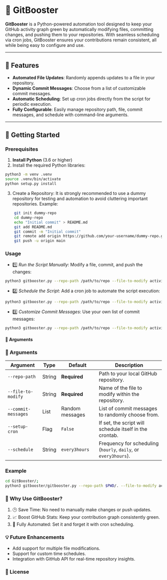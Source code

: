 # 🚀 GitBooster

**GitBooster** is a Python-powered automation tool designed to keep your GitHub activity graph green by automatically modifying files, committing changes, and pushing them to your repositories. With seamless scheduling via cron jobs, GitBooster ensures your contributions remain consistent, all while being easy to configure and use.

---

## 🌟 Features

- **Automated File Updates**: Randomly appends updates to a file in your repository.
- **Dynamic Commit Messages**: Choose from a list of customizable commit messages.
- **Automatic Scheduling**: Set up cron jobs directly from the script for periodic execution.
- **Fully Configurable**: Easily manage repository path, file, commit messages, and schedule with command-line arguments.

---

## 🚀 Getting Started

### Prerequisites

1. **Install Python** (3.6 or higher)
2. Install the required Python libraries:

```bash
python3 -m venv .venv
source .venv/bin/activate
python setup.py install
```

3. Create a Repository:
    It is strongly recommended to use a dummy repository for testing and automation to avoid cluttering important repositories.
    Example:

```bash
    git init dummy-repo
    cd dummy-repo
    echo "Initial commit" > README.md
    git add README.md
    git commit -m "Initial commit"
    git remote add origin https://github.com/your-username/dummy-repo.git
    git push -u origin main
```

### Usage

- 1️⃣ *Run the Script Manually*: Modify a file, commit, and push the changes:

```bash
python3 gitbooster.py --repo-path /path/to/repo --file-to-modify activity_file.txt
```

- 2️⃣ *Schedule the Script*: Add a cron job to automate the script execution:

```bash
python3 gitbooster.py --repo-path /path/to/repo --file-to-modify activity_file.txt --setup-cron --schedule daily
```

- 3️⃣ *Customize Commit Messages*: Use your own list of commit messages:

```bash
python3 gitbooster.py --repo-path /path/to/repo --file-to-modify activity_file.txt --commit-messages "Boosted activity" "Automation is awesome" "Another automated commit"
```

#### 🔧 Arguments

### 🔧 Arguments

| Argument            | Type      | Default            | Description                                                                                     |
|---------------------|-----------|--------------------|-------------------------------------------------------------------------------------------------|
| `--repo-path`       | String    | **Required**       | Path to your local GitHub repository.                                                          |
| `--file-to-modify`  | String    | **Required**       | Name of the file to modify within the repository.                                              |
| `--commit-messages` | List      | Random messages    | List of commit messages to randomly choose from.                                               |
| `--setup-cron`      | Flag      | `False`            | If set, the script will schedule itself in the crontab.                                        |
| `--schedule`        | String    | `every3hours`      | Frequency for scheduling (`hourly`, `daily`, or `every3hours`).                                |

### Example

```bash
cd GitBooster/;
python3 gitbooster/gitbooster.py --repo-path $PWD/. --file-to-modify activity_file.txt --commit-messages "Boosted activity" "Automation is awesome" "Another automated commit" --setup-cron --schedule daily
```

 
### 🎯 Why Use GitBooster?

1. 🕒 Save Time: No need to manually make changes or push updates.
2. 📈 Boost GitHub Stats: Keep your contribution graph consistently green.
3. 🔄 Fully Automated: Set it and forget it with cron scheduling.

### 💡 Future Enhancements

- Add support for multiple file modifications.
- Support for custom time schedules.
- Integration with GitHub API for real-time repository insights.

### 📜 License

